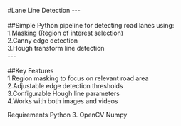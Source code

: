 #Lane Line Detection
---<br><br>
##Simple Python pipeline for detecting road lanes using: <br/>
  1.Masking (Region of interest selection)<br/>
  2.Canny edge detection<br/>
  3.Hough transform line detection<br/>
---<br><br>
##Key Features<br/>
  1.Region masking to focus on relevant road area<br/>
  2.Adjustable edge detection thresholds<br/>
  3.Configurable Hough line parameters<br/>
  4.Works with both images and videos<br/>

Requirements
Python 3.
OpenCV
Numpy
